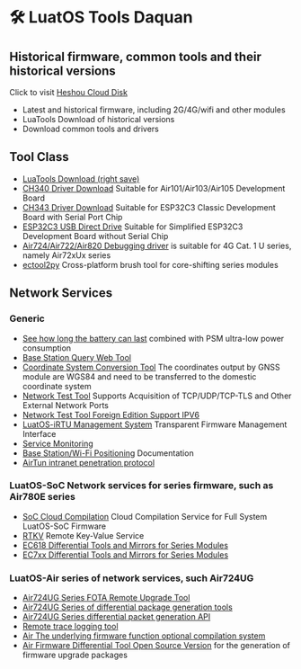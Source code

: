 # 🛠 LuatOS Tools Daquan

## Historical firmware, common tools and their historical versions

Click to visit [Heshou Cloud Disk](https://pan.air32.cn/s/DJTr)

* Latest and historical firmware, including 2G/4G/wifi and other modules
* LuaTools Download of historical versions
* Download common tools and drivers

## Tool Class

* [LuaTools Download (right save)](https://luatos.com/luatools/download/last)
* [CH340 Driver Download](https://www.wch.cn/products/ch340.html) Suitable for Air101/Air103/Air105 Development Board
* [CH343 Driver Download](https://www.wch.cn/products/ch343.html) Suitable for ESP32C3 Classic Development Board with Serial Port Chip
* [ESP32C3 USB Direct Drive](https://docs.espressif.com/projects/esp-idf/zh_CN/latest/esp32c3/api-guides/jtag-debugging/configure-builtin-jtag.html) Suitable for Simplified ESP32C3 Development Board without Serial Chip
* [Air724/Air722/Air820 Debugging driver](https://doc.openluat.com/wiki/21?wiki_page_id=2070) is suitable for 4G Cat. 1 U series, namely Air72xUx series
* [ectool2py](https://gitee.com/openLuat/ectool2py) Cross-platform brush tool for core-shifting series modules

## Network Services

### Generic

* [See how long the battery can last](https://wiki.luatos.org/_static/tools/psmplus/index.html) combined with PSM ultra-low power consumption
* [Base Station Query Web Tool](http://bs.openluat.com)
* [Coordinate System Conversion Tool](http://old.openluat.com/GPS-Offset.html) The coordinates output by GNSS module are WGS84 and need to be transferred to the domestic coordinate system
* [Network Test Tool](https://netlab.luatos.com) Supports Acquisition of TCP/UDP/TCP-TLS and Other External Network Ports
* [Network Test Tool Foreign Edition Support IPV6](https://netlab.luatos.org)
* [LuatOS-iRTU Management System](http://dtu.openluat.com) Transparent Firmware Management Interface
* [Service Monitoring](http://police.openluat.com/)
* [Base Station/Wi-Fi Positioning](https://doc.openluat.com/wiki/21?wiki_page_id=1957) Documentation
* [AirTun intranet penetration protocol](https://gitee.com/openLuat/luatos-airtun)

### LuatOS-SoC Network services for series firmware, such as Air780E series

* [SoC Cloud Compilation](https://wiki.luatos.org/develop/compile/Cloud_compilation.html) Cloud Compilation Service for Full System LuatOS-SoC Firmware
* [RTKV](https://wiki.luatos.org/api/libs/rtkv.html) Remote Key-Value Service
* [EC618 Differential Tools and Mirrors for Series Modules](https://gitee.com/openLuat/luatos-soc-2022/tree/master/tools/dtools)
* [EC7xx Differential Tools and Mirrors for Series Modules](https://gitee.com/openLuat/luatos-soc-2023/tree/master/tools/dtools)

### LuatOS-Air series of network services, such Air724UG

* [Air724UG Series FOTA Remote Upgrade Tool](https://doc.openluat.com/wiki/21?wiki_page_id=2314)
* [Air724UG Series of differential package generation tools](https://doc.openluat.com/wiki/21?wiki_page_id=2314)
* [Air724UG Series differential packet generation API](https://doc.openluat.com/wiki/21?wiki_page_id=2314)
* [Remote trace logging tool](https://doc.openluat.com/wiki/21?wiki_page_id=1978)
* [Air The underlying firmware function optional compilation system](https://doc.openluat.com/article/2728)
* [Air Firmware Differential Tool Open Source Version](https://gitee.com/openLuat/web-dtool-service) for the generation of firmware upgrade packages
